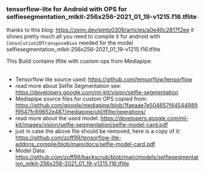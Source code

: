 ### tensorflow-lite for Android with OPS for selfiesegmentation_mlkit-256x256-2021_01_19-v1215.f16.tflite

thanks to this blog: https://zenn.dev/pinto0309/articles/a0e40c2817f2ee
it shows pretty much all you need to compile it for android with ```Convolution2DTransposeBias``` needed for the model
selfiesegmentation_mlkit-256x256-2021_01_19-v1215.f16.tflite

This Build contains tflite with custom ops from Mediapipe.<br><br>

* Tensorflow lite source used: https://github.com/tensorflow/tensorflow
* read more about Selfie Segmentation see: https://developers.google.com/ml-kit/vision/selfie-segmentation
* Mediapipe source files for custom OPS copied from:  https://github.com/google/mediapipe/blob/1faeaae7e504657f44544989f9547fc69652e487/mediapipe/util/tflite/operations/
* read more about the used model: https://developers.google.com/ml-kit/images/vision/selfie-segmentation/selfie-model-card.pdf
* just in case the above file should be removed, here is a copy of it: https://github.com/zoff99/tensorflow-lite-addons_compile/blob/main/docs/selfie-model-card.pdf
* Model Data: https://github.com/zoff99/backscrub/blob/main/models/selfiesegmentation_mlkit-256x256-2021_01_19-v1215.f16.tflite
